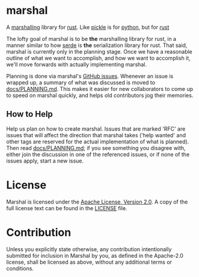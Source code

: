 # marshal

A [marshalling](https://en.wikipedia.org/wiki/Marshalling_(computer_science))
library for [rust](https://www.rust-lang.org).  Like
[pickle](https://docs.python.org/3/library/pickle.html) is for
[python](https://www.python.org/), but for [rust](https://www.rust-lang.org)

The lofty goal of marshal is to be **the** marshalling library for rust, in a
manner similar to how [serde](https://serde.rs/) is **the** serialization
library for rust.  That said, marshal is currently only in the planning stage.
Once we have a reasonable outline of what we want to accomplish, and how we want
to accomplish it, we'll move forwards with actually implementing marshal.

Planning is done via marshal's [GitHub
issues](https://github.com/cfkaran2/marshal/issues).  Whenever an issue is
wrapped up, a summary of what was discussed is moved to
[docs/PLANNING.md](docs/PLANNING.md).  This makes it easier for new
collaborators to come up to speed on marshal quickly, and helps old contributors
jog their memories.

## How to Help

Help us plan on how to create marshal.  Issues that are marked 'RFC' are issues
that will affect the direction that marshal takes ('help wanted' and other tags
are reserved for the actual implementation of what is planned).  Then read
[docs/PLANNING.md](docs/PLANNING.md); if you see something you disagree with,
either join the discussion in one of the referenced issues, or if none of the
issues apply, start a new issue.

# License

Marshal is licensed under the [Apache License, Version
2.0](http://www.apache.org/licenses/LICENSE-2.0).  A copy of the full license
text can be found in the [LICENSE](LICENSE) file.

# Contribution

Unless you explicitly state otherwise, any contribution intentionally submitted
for inclusion in Marshal by you, as defined in the Apache-2.0 license, shall be
licensed as above, without any additional terms or conditions.
